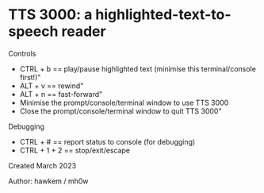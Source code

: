 # TTS 3000: a highlighted-text-to-speech reader

Controls
- CTRL + b == play/pause highlighted text (minimise this terminal/console first!)"
- ALT  + v == rewind"
- ALT  + n == fast-forward"
- Minimise the prompt/console/terminal window to use TTS 3000
- Close the prompt/console/terminal window to quit TTS 3000"

Debugging
- CTRL + # == report status to console (for debugging)
- CTRL + 1 + 2 == stop/exit/escape

Created March 2023

Author: hawkem / mh0w